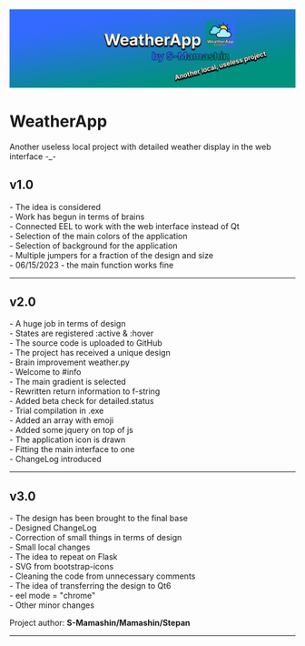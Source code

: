 <img src="./ui/lib/ic/cover.jpg"  alt="error" title="cover-project">
<h1> WeatherApp </h1>
Another useless local project with detailed weather display in the web interface -_-


<h2> v1.0 </h2>

<p>- The idea is considered <br>
 - Work has begun in terms of brains <br>
 - Connected EEL to work with the web interface instead of Qt<br>
 - Selection of the main colors of the application<br>
 - Selection of background for the application<br>
 - Multiple jumpers for a fraction of the design and size<br>
 - 06/15/2023 - the main function works fine 
 </p>

<hr>

<h2> v2.0 </h2> 

<p>- A huge job in terms of design<br>
- States are registered :active & :hover<br>
- The source code is uploaded to GitHub<br>
- The project has received a unique design<br>
- Brain improvement weather.py <br>
- Welcome to #info<br>
- The main gradient is selected<br>
- Rewritten return information to f-string<br>
- Added beta check for detailed.status<br>
- Trial compilation in .exe<br>
- Added an array with emoji <br>
- Added some jquery on top of js<br>
- The application icon is drawn<br>
- Fitting the main interface to one<br>
- ChangeLog introduced</p>

<hr>

<h2> v3.0 </h2>

<p>- The design has been brought to the final base<br>
- Designed ChangeLog<br>
- Correction of small things in terms of design<br>
- Small local changes<br>
- The idea to repeat on Flask<br>
- SVG from bootstrap-icons<br>
- Cleaning the code from unnecessary comments<br>
- The idea of transferring the design to Qt6<br>
- eel mode = "chrome"<br>
- Other minor changes<br>
</p>

<span>Project author: <strong>S-Mamashin/Mamashin/Stepan</strong></span>

<hr>
